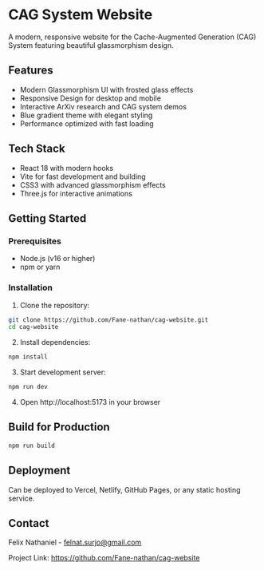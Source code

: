# CAG System Website

A modern, responsive website for the Cache-Augmented Generation (CAG) System featuring beautiful glassmorphism design.

## Features

- Modern Glassmorphism UI with frosted glass effects
- Responsive Design for desktop and mobile
- Interactive ArXiv research and CAG system demos
- Blue gradient theme with elegant styling
- Performance optimized with fast loading

## Tech Stack

- React 18 with modern hooks
- Vite for fast development and building
- CSS3 with advanced glassmorphism effects
- Three.js for interactive animations

## Getting Started

### Prerequisites
- Node.js (v16 or higher)
- npm or yarn

### Installation

1. Clone the repository:
```bash
git clone https://github.com/Fane-nathan/cag-website.git
cd cag-website
```

2. Install dependencies:
```bash
npm install
```

3. Start development server:
```bash
npm run dev
```

4. Open http://localhost:5173 in your browser

## Build for Production

```bash
npm run build
```

## Deployment

Can be deployed to Vercel, Netlify, GitHub Pages, or any static hosting service.

## Contact

Felix Nathaniel - felnat.surjo@gmail.com

Project Link: https://github.com/Fane-nathan/cag-website